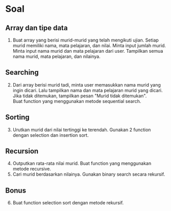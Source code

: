 # Soal

## Array dan tipe data
1. Buat array yang berisi murid-murid yang telah mengikuti ujian. 
Setiap murid memiliki nama, mata pelajaran, dan nilai.
Minta input jumlah murid. 
Minta input nama murid dan mata pelajaran dari user. 
Tampilkan semua nama murid, mata pelajaran, dan nilainya.


## Searching
2. Dari array berisi murid tadi, minta user memasukkan nama murid yang ingin dicari. 
Lalu tampilkan nama dan mata pelajaran murid yang dicari. 
Jika tidak ditemukan, tampilkan pesan "Murid tidak ditemukan".  
Buat function yang menggunakan metode sequential search.


## Sorting  
3. Urutkan murid dari nilai tertinggi ke terendah.
Gunakan 2 function dengan selection dan insertion sort.

## Recursion
4. Outputkan rata-rata nilai murid. 
Buat function yang menggunakan metode recursive.
5. Cari murid berdasarkan nilainya. 
Gunakan binary search secara rekursif.

## Bonus
6. Buat function selection sort dengan metode rekursif.
